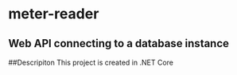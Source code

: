 # meter-reader
## Web API connecting to a database instance

##Descripiton
This project is created in .NET Core